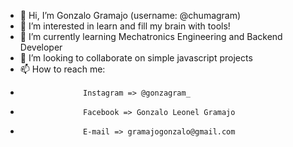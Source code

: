 - 👋 Hi, I’m Gonzalo Gramajo (username: @chumagram)
- 👀 I’m interested in learn and fill my brain with tools!
- 🌱 I’m currently learning Mechatronics Engineering and Backend Developer
- 💞️ I’m looking to collaborate on simple javascript projects
- 📫 How to reach me:
-                   Instagram => @gonzagram_
-                   Facebook => Gonzalo Leonel Gramajo
-                   E-mail => gramajogonzalo@gmail.com
